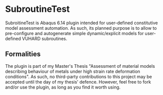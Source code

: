# SubroutineTest

SubroitineTest is Abaqus 6.14 plugin intended for user-defined constitutive model assessment automation. As such, its planned purpose is to allow to pre-configure and autogenerate simple dynamic/explicit models for user-defined VUHARD subroutines.

## Formalities

The plugin is part of my Master's Thesis "Assessment of material models describing behaviour of metals under high strain rate deformation conditions". As such, no third-party contributions to this project may be accepted until the day of my thesis' defence. However, feel free to fork and/or use the plugin, as long as you find it worth using.
